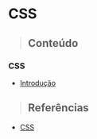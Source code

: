 # CSS

> ## **Conteúdo**

### CSS

* [Introdução](./introduction.md)

> ## **Referências**

* [CSS](./references.md)